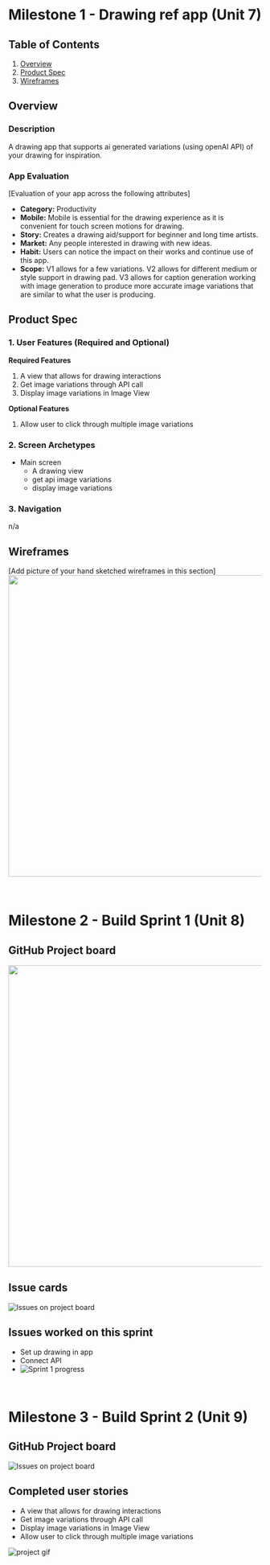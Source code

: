# Milestone 1 - Drawing ref app (Unit 7)

## Table of Contents

1. [Overview](#Overview)
1. [Product Spec](#Product-Spec)
1. [Wireframes](#Wireframes)

## Overview

### Description

A drawing app that supports ai generated variations (using openAI API) of your drawing for inspiration.

### App Evaluation

[Evaluation of your app across the following attributes]
- **Category:** Productivity
- **Mobile:** Mobile is essential for the drawing experience as it is convenient for touch screen motions for drawing. 
- **Story:** Creates a drawing aid/support for beginner and long time artists.
- **Market:** Any people interested in drawing with new ideas. 
- **Habit:** Users can notice the impact on their works and continue use of this app.
- **Scope:** V1 allows for a few variations. V2 allows for different medium or style support in drawing pad. V3 allows for caption generation working with image generation to produce more accurate image variations that are similar to what the user is producing.

## Product Spec

### 1. User Features (Required and Optional)

**Required Features**

1. A view that allows for drawing interactions
2. Get image variations through API call
3. Display image variations in Image View

**Optional Features**

1. Allow user to click through multiple image variations

### 2. Screen Archetypes

- Main screen
  - A drawing view
  - get api image variations
  - display image variations

### 3. Navigation

n/a

## Wireframes

[Add picture of your hand sketched wireframes in this section] <img src="YOUR_WIREFRAME_IMAGE_URL" width=600>

<br>

# Milestone 2 - Build Sprint 1 (Unit 8)

## GitHub Project board

<img src="milestones.png" width=600>

## Issue cards
![Issues on project board](issues1.png)

## Issues worked on this sprint

- Set up drawing in app
- Connect API
- ![Sprint 1 progress](drawref_demo1.gif)

<br>

# Milestone 3 - Build Sprint 2 (Unit 9)

## GitHub Project board

![Issues on project board](issues2.png)

## Completed user stories

- A view that allows for drawing interactions
- Get image variations through API call
- Display image variations in Image View
- Allow user to click through multiple image variations

![project gif](drawref_demo2.gif)
